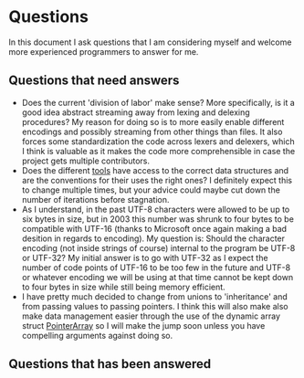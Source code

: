 # Questions

In this document I ask questions that I am considering myself and welcome more experienced programmers to answer for me.

## Questions that need answers

- Does the current 'division of labor' make sense?
More specifically, is it a good idea abstract streaming away from lexing and delexing procedures?
My reason for doing so is to more easily enable different encodings and possibly streaming from other things than files. It also forces some standardization the code across lexers and delexers, which I think is valuable as it makes the code more comprehensible in case the project gets multiple contributors.
- Does the different [tools](c/languages/LANGUAGES.md#tools) have access to the correct data structures and are the conventions for their uses the right ones?
I definitely expect this to change multiple times, but your advice could maybe cut down the number of iterations before stagnation.
- As I understand, in the past UTF-8 characters were allowed to be up to six bytes in size, but in 2003 this number was shrunk to four bytes to be compatible with UTF-16 (thanks to Microsoft once again making a bad desition in regards to encoding). My question is: Should the character encoding (not inside strings of course) internal to the program be UTF-8 or UTF-32? My initial answer is to go with UTF-32 as I expect the number of code points of UTF-16 to be too few in the future and UTF-8 or whatever encoding we will be using at that time cannot be kept down to four bytes in size while still being memory efficient.
- I have pretty much decided to change from unions to 'inheritance' and from passing values to passing pointers.
I think this will also make also make data management easier through the use of the dynamic array struct [PointerArray](lib/pointer_array.h) so I will make the jump soon unless you have compelling arguments against doing so.

## Questions that has been answered